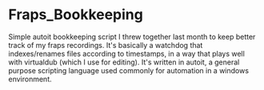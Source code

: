 Fraps_Bookkeeping
=================

Simple autoit bookkeeping script I threw together last month to keep better track of my fraps recordings.
It's basically a watchdog that indexes/renames files according to timestamps, in a way that plays well
with virtualdub (which I use for editing).  It's written in autoit, a general purpose scripting language
used commonly for automation in a windows environment.
